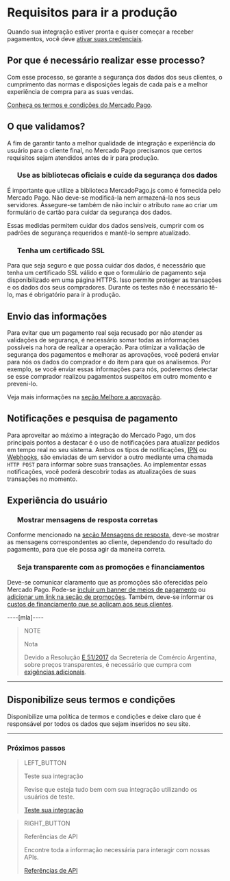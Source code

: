 # Requisitos para ir a produção

Quando sua integração estiver pronta e quiser começar a receber pagamentos, você deve [ativar suas credenciais]([FAKER][CREDENTIALS][URL]).

## Por que é necessário realizar esse processo?

Com esse processo, se garante a segurança dos dados dos seus clientes, o cumprimento das normas e disposições legais de cada país e a melhor experiência de compra para as suas vendas.

[Conheça os termos e condições do Mercado Pago](https://www.mercadopago[FAKER][URL][DOMAIN]/developers/pt/guides/resources/legal/terms-and-conditions).

## O que validamos?
A fim de garantir tanto a melhor qualidade de integração e experiência do usuário para o cliente final, no Mercado Pago precisamos que certos requisitos sejam atendidos antes de ir para produção.

### &nbsp;&nbsp;&nbsp;&nbsp;&nbsp;&nbsp;Use as bibliotecas oficiais e cuide da segurança dos dados

É importante que utilize a biblioteca MercadoPago.js como é fornecida pelo Mercado Pago. Não deve-se modificá-la nem armazená-la nos seus servidores. Assegure-se também de não incluir o atributo `name` ao criar um formulário de cartão para cuidar da segurança dos dados.

Essas medidas permitem cuidar dos dados sensíveis, cumprir com os padrões de segurança requeridos e mantê-lo sempre atualizado.

### &nbsp;&nbsp;&nbsp;&nbsp;&nbsp;&nbsp;Tenha um certificado SSL

Para que seja seguro e que possa cuidar dos dados, é necessário que tenha um certificado SSL válido e que o formulário de pagamento seja disponibilizado em uma página HTTPS. Isso permite proteger as transações e os dados dos seus compradores. Durante os testes não é necessário tê-lo, mas é obrigatório para ir à produção.

## Envio das informações

Para evitar que um pagamento real seja recusado por não atender as validações de segurança, é necessário somar todas as informações possíveis na hora de realizar a operação.
Para otimizar a validação de segurança dos pagamentos e melhorar as aprovações, você poderá enviar para nós os dados do comprador e do item para que os analisemos. Por exemplo, se você enviar essas informações para nós, poderemos detectar se esse comprador realizou pagamentos suspeitos em outro momento e preveni-lo.

Veja mais informações na [seção Melhore a aprovação](https://www.mercadopago[FAKER][URL][DOMAIN]/developers/pt/guides/manage-account/account/payment-rejections/).

## Notificações e pesquisa de pagamento

Para aproveitar ao máximo a integração do Mercado Pago, um dos principais pontos a destacar é o uso de notificações para atualizar pedidos em tempo real no seu sistema.
Ambos os tipos de notificações, [IPN](https://www.mercadopago[FAKER][URL][DOMAIN]/developers/pt/guides/notifications/ipn/) ou [Webhooks](https://www.mercadopago[FAKER][URL][DOMAIN]/developers/pt/guides/notifications/webhooks/), são enviadas de um servidor a outro mediante uma chamada `HTTP POST` para informar sobre suas transações.
Ao implementar essas notificações, você poderá descobrir todas as atualizações de suas transações no momento.

## Experiência do usuário

### &nbsp;&nbsp;&nbsp;&nbsp;&nbsp;&nbsp;Mostrar mensagens de resposta corretas

Conforme mencionado na [seção Mensagens de resposta](https://www.mercadopago[FAKER][URL][DOMAIN]/developers/pt/guides/online-payments/checkout-api/handling-responses/), deve-se mostrar as mensagens correspondentes ao cliente, dependendo do resultado do pagamento, para que ele possa agir da maneira correta.

### &nbsp;&nbsp;&nbsp;&nbsp;&nbsp;&nbsp;Seja transparente com as promoções e financiamentos

Deve-se comunicar claramento que as promoções são oferecidas pelo Mercado Pago. Pode-se [incluir um banner de meios de pagamento](https://www.mercadopago[FAKER][URL][DOMAIN]/developers/pt/guides/resources/banners/introduction/) ou [adicionar um link na seção de promoções](https://www.mercadopago.com.br/promocoes/). Também, deve-se informar os [custos de financiamento que se aplicam aos seus clientes](https://www.mercadopago.com.br/ajuda/Custos-de-parcelamento_322).

----[mla]----
> NOTE
>
> Nota
>
> Devido a Resolução [E 51/2017](https://www.boletinoficial.gob.ar/#!DetalleNormaBusquedaRapida/158269/20170125/resolucion%2051) da Secretería de Comércio Argentina, sobre preços transparentes, é necessário que cumpra com [exigências adicionais](https://www.mercadopago.com.ar/developers/es/guides/resources/localization/considerations-argentina/).
------------

## Disponibilize seus termos e condições

Disponibilize uma política de termos e condições e deixe claro que é responsável por todos os dados que sejam inseridos no seu site.

---
### Próximos passos

> LEFT_BUTTON
>
> Teste sua integração
>
> Revise que esteja tudo bem com sua integração utilizando os usuários de teste.
>
> [Teste sua integração](https://www.mercadopago[FAKER][URL][DOMAIN]/developers/pt/guides/online-payments/checkout-api/testing/)

> RIGHT_BUTTON
>
> Referências de API
>
> Encontre toda a informação necessária para interagir com nossas APIs.
>
> [Referências de API](https://www.mercadopago[FAKER[URL][DOMAIN]/developers/pt/reference)
